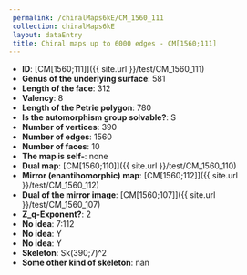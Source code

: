```yaml
--- 
 permalink: /chiralMaps6kE/CM_1560_111 
 collection: chiralMaps6kE
 layout: dataEntry
 title: Chiral maps up to 6000 edges - CM[1560;111]
---
```


- **ID**: [CM[1560;111]]({{ site.url }}/test/CM_1560_111)
- **Genus of the underlying surface**: 581
- **Length of the face**: 312
- **Valency**: 8
- **Length of the Petrie polygon**: 780
- **Is the automorphism group solvable?**: S
- **Number of vertices**: 390
- **Number of edges**: 1560
- **Number of faces**: 10
- **The map is self-**: none
- **Dual map**: [CM[1560;110]]({{ site.url }}/test/CM_1560_110)
- **Mirror (enantihomorphic) map**: [CM[1560;112]]({{ site.url }}/test/CM_1560_112)
- **Dual of the mirror image**: [CM[1560;107]]({{ site.url }}/test/CM_1560_107)
- **Z_q-Exponent?**: 2
- **No idea**:  7:112
- **No idea**: Y
- **No idea**: Y
- **Skeleton**: Sk(390;7)^2
- **Some other kind of skeleton**: nan
